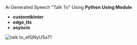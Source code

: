 Ai Generated Speech "Talk To" Using **Python** 
**Using Module**
- **customtkinter**
- **edge_tts**
- **asyncio**

![talk to_efQNyU5a71](https://github.com/user-attachments/assets/9b9918e1-62c7-48d6-811d-57f3a554bc38)
